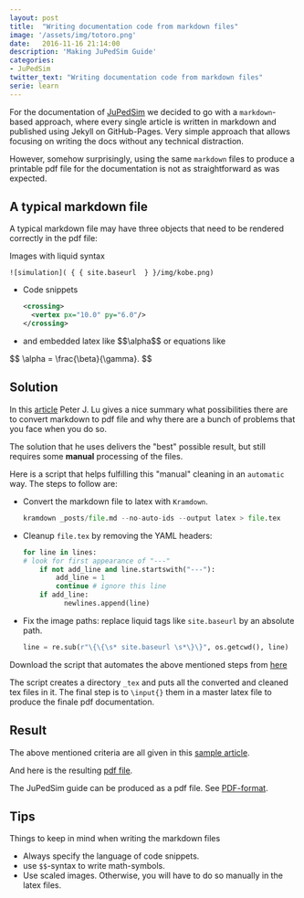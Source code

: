 ```yaml
---
layout: post
title:  "Writing documentation code from markdown files"
image: '/assets/img/totoro.png'
date:   2016-11-16 21:14:00
description: 'Making JuPedSim Guide'
categories:
- JuPedSim
twitter_text: "Writing documentation code from markdown files"
serie: learn
---
```


For the documentation of  [JuPedSim](http://jupedsim.org) we decided to go with a `markdown`-based approach, 
where every single article is written in markdown and published using Jekyll on GitHub-Pages. 
Very simple approach that allows focusing on writing the docs without any technical distraction. 

However, somehow surprisingly, using the same `markdown` files to  produce a printable pdf file for 
the documentation is not as straightforward as was expected. 

## A typical  markdown file

A typical  markdown file may have three objects that need to be rendered correctly in the pdf file: 

 Images with liquid syntax 

``` ![simulation]( { { site.baseurl  } }/img/kobe.png) ```


- Code snippets 

  ```xml
  <crossing>
	<vertex px="10.0" py="6.0"/>
  </crossing>
  ```

- and embedded latex like \$\$\alpha$$ or equations like 

\$\$
\alpha = \frac{\beta}{\gamma}.
$$



## Solution 
In this [article](http://peterlu.github.io/2014/08/03/markdown_latex_pdf.html)
Peter J. Lu gives a nice summary what possibilities there are to convert markdown to pdf file and why there are 
a bunch of problems that you face when you do so.

The solution that he uses delivers the "best" possible result, but still requires some **manual** processing of the files. 

Here is a script that helps fulfilling this "manual" cleaning in an `automatic` way.  The steps to follow are: 

- Convert the markdown file to latex with `Kramdown`.

  ```python
  kramdown _posts/file.md --no-auto-ids --output latex > file.tex
  ```

- Cleanup `file.tex` by removing  the YAML headers:

  ```python 
  for line in lines:
  # look for first appearance of "---"
      if not add_line and line.startswith("---"):
          add_line = 1
          continue # ignore this line
      if add_line:
            newlines.append(line)
  ```
  
- Fix the image paths:  replace liquid tags like `site.baseurl` by an absolute path.

  ```python
  line = re.sub(r"\{\{\s* site.baseurl \s*\}\}", os.getcwd(), line)
  ```

Download the script that automates the above mentioned steps from [here](https://gitlab.version.fz-juelich.de/snippets/22)

The script creates a directory `_tex` and puts all the converted and cleaned tex files in it. 
The final step is to `\input{}` them in a master latex file to produce the finale pdf documentation. 

## Result

The above mentioned criteria are all given in  this  [sample article](/2016-11-20-test-md2pdf.html). 

And here is the resulting [pdf file](https://fz-juelich.sciebo.de/index.php/s/yIANyTztEprayuI).

The JuPedSim guide can be produced as a pdf file. See [PDF-format](https://github.com/JuPedSim/jpscore/blob/master/docs/README.md#producing-a-pdf-file-of-the-documentation).


## Tips

Things to keep in mind when writing the markdown files

- Always specify the language of code snippets. 
- use `$$`-syntax to write math-symbols.
- Use scaled images. Otherwise, you will have to do so manually in the latex files. 
